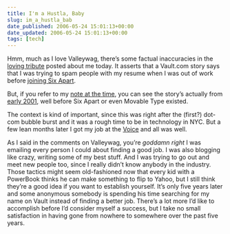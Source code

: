 ```yaml
---
title: I'm a Hustla, Baby
slug: im_a_hustla_bab
date_published: 2006-05-24 15:01:13+00:00
date_updated: 2006-05-24 15:01:13+00:00
tags: [tech]
---
```

Hmm, much as I love Valleywag, there’s some factual inaccuracies in the [loving tribute](http://www.valleywag.com/tech/anil-dash/from-the-vault-six-apart-vp-spammed-for-a-job-175895.php) posted about me today. It asserts that a Vault.com story says that I was trying to spam people with my resume when I was out of work before [joining Six Apart](/2003/04/23/i_work_for_six_).

But, if you refer to my [note at the time](/2001/05/16/yeah_well_when_), you can see the story’s actually from [early 2001](/2001/01/31/i_didnt_lose_my), well before Six Apart or even Movable Type existed.

The context is kind of important, since this was right after the (first?) dot-com bubble burst and it was a rough time to be in technology in NYC. But a few lean months later I got my job at the [Voice](http://www.villagevoice.com/) and all was well.

As I said in the comments on Valleywag, you’re *goddamn right* I was emailing every person I could about finding a good job. I was also blogging like crazy, writing some of my best stuff. And I was trying to go out and meet new people too, since I really didn’t know anybody in the industry. Those tactics might seem old-fashioned now that every kid with a PowerBook thinks he can make something to flip to Yahoo, but I still think they’re a good idea if you want to establish yourself. It’s only five years later and some anonymous somebody is spending his time searching for my name on Vault instead of finding a better job. There’s a lot more I’d like to accomplish before I’d consider myself a success, but I take no small satisfaction in having gone from nowhere to somewhere over the past five years.
